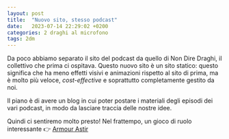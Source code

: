 ```yaml
---
layout: post
title:  "Nuovo sito, stesso podcast"
date:   2023-07-14 22:29:02 +0200
categories: 2 draghi al microfono
tags: 2dm
---
```


Da poco abbiamo separato il sito del podcast da quello di Non Dire Draghi, il collettivo che prima ci ospitava. Questo nuovo sito è un sito statico: questo significa che ha meno effetti visivi e animazioni rispetto al sito di prima, ma è molto più veloce, *cost-effective* e soprattutto completamente gestito da noi.

Il piano è di avere un blog in cui poter postare i materiali degli episodi dei vari podcast, in modo da lasciare traccia delle nostre idee.

Quindi ci sentiremo molto presto! Nel frattempo, un gioco di ruolo interessante 👉 [Armour Astir](https://weregazelle.itch.io/armour-astir)
